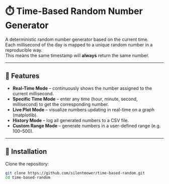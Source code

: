# ⏱️ Time-Based Random Number Generator

A deterministic random number generator based on the current time.  
Each millisecond of the day is mapped to a unique random number in a reproducible way.  
This means the same timestamp will **always** return the same number.

---

## 🔹 Features

- **Real-Time Mode** – continuously shows the number assigned to the current millisecond.
- **Specific Time Mode** – enter any time (hour, minute, second, millisecond) to get the corresponding number.
- **Live Plot Mode** – visualize numbers updating in real-time on a graph (matplotlib).
- **History Mode** – log all generated numbers to a CSV file.
- **Custom Range Mode** – generate numbers in a user-defined range (e.g. 100–500).

---

## 🔹 Installation

Clone the repository:

```bash
git clone https://github.com/silentmower/time-based-random.git
cd time-based-random
```
